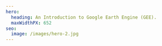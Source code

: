 ```yaml
---
hero:
  heading: An Introduction to Google Earth Engine (GEE).
  maxWidthPX: 652
seo:
  image: /images/hero-2.jpg
---
```

